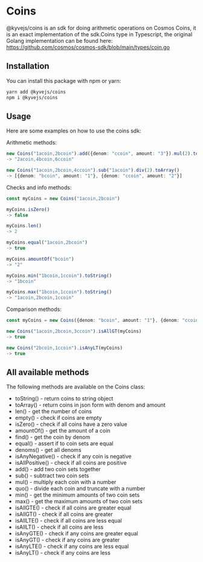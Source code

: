 # Coins

@kyvejs/coins is an sdk for doing arithmetic operations on Cosmos Coins, it is an exact implementation of the
sdk.Coins type in Typescript, the original Golang implementation can be found here: https://github.com/cosmos/cosmos-sdk/blob/main/types/coin.go

## Installation

You can install this package with npm or yarn:

```bash
yarn add @kyvejs/coins
npm i @kyvejs/coins
```

## Usage

Here are some examples on how to use the coins sdk:

Arithmetic methods:

```ts
new Coins("1acoin,2bcoin").add({denom: "ccoin", amount: "3"}).mul(2).toString()
-> "2acoin,4bcoin,6ccoin"

new Coins("1acoin,2bcoin,4ccoin").sub("1acoin").div(2).toArray()
-> [{denom: "bcoin", amount: "1"}, {denom: "ccoin", amount: "2"}]
```

Checks and info methods:

```ts
const myCoins = new Coins("1acoin,2bcoin")

myCoins.isZero()
-> false

myCoins.len()
-> 2

myCoins.equal("1acoin,2bcoin")
-> true

myCoins.amountOf("bcoin")
-> "2"

myCoins.min("1bcoin,1ccoin").toString()
-> "1bcoin"

myCoins.max("1bcoin,1ccoin").toString()
-> "1acoin,2bcoin,1ccoin"
```

Comparison methods:

```ts
const myCoins = new Coins({denom: "bcoin", amount: "1"}, {denom: "ccoin", amount: "2"})

new Coins("1acoin,2bcoin,3ccoin").isAllGT(myCoins)
-> true

new Coins("2bcoin,1ccoin").isAnyLT(myCoins)
-> true
```

## All available methods

The following methods are available on the Coins class:

- toString() - return coins to string object
- toArray() - return coins in json form with denom and amount
- len() - get the number of coins
- empty() - check if coins are empty
- isZero() - check if all coins have a zero value
- amountOf() - get the amount of a coin
- find() - get the coin by denom
- equal() - assert if to coin sets are equal
- denoms() - get all denoms
- isAnyNegative() - check if any coin is negative
- isAllPositive() - check if all coins are positive
- add() - add two coin sets together
- sub() - subtract two coin sets
- mul() - multiply each coin with a number
- quo() - divide each coin and truncate with a number
- min() - get the minimum amounts of two coin sets
- max() - get the maximum amounts of two coin sets
- isAllGTE() - check if all coins are greater equal
- isAllGT() - check if all coins are greater
- isAllLTE() - check if all coins are less equal
- isAllLT() - check if all coins are less
- isAnyGTE() - check if any coins are greater equal
- isAnyGT() - check if any coins are greater
- isAnyLTE() - check if any coins are less equal
- isAnyLT() - check if any coins are less

<!-- Auto-update: 2025-10-11T13:00:42.500868 -->
